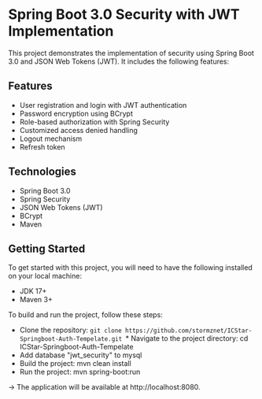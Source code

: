 # Spring Boot 3.0 Security with JWT Implementation
This project demonstrates the implementation of security using Spring Boot 3.0 and JSON Web Tokens (JWT). It includes the following features:

## Features
* User registration and login with JWT authentication
* Password encryption using BCrypt
* Role-based authorization with Spring Security
* Customized access denied handling
* Logout mechanism
* Refresh token

## Technologies
* Spring Boot 3.0
* Spring Security
* JSON Web Tokens (JWT)
* BCrypt
* Maven
	 
## Getting Started
To get started with this project, you will need to have the following installed on your local machine:

* JDK 17+
* Maven 3+


To build and run the project, follow these steps:

* Clone the repository: `git clone https://github.com/stormznet/ICStar-Springboot-Auth-Tempelate.git
	`* Navigate to the project directory: cd ICStar-Springboot-Auth-Tempelate
* Add database "jwt\_security" to mysql 
* Build the project: mvn clean install
* Run the project: mvn spring-boot:run 

-\> The application will be available at http://localhost:8080.

[1]:	https://github.com/stormznet/ICStar-Springboot-Auth-Tempelate.git